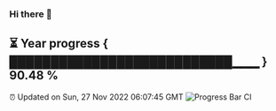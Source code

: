 ### Hi there 👋
⏳ Year progress { ███████████████████████████▁▁▁ } 90.48 %
---
⏰ Updated on Sun, 27 Nov 2022 06:07:45 GMT
![Progress Bar CI](https://github.com/Moyi321/Moyi321/workflows/Progress%20Bar%20CI/badge.svg)
